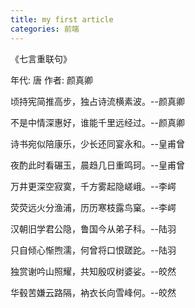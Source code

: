 ```yaml
---
title: my first article
categories: 前端
---
```

《七言重联句》
<!--more-->
年代: 唐 作者: 颜真卿

顷持宪简推高步，独占诗流横素波。--颜真卿

不是中情深惠好，谁能千里远经过。--颜真卿

诗书宛似陪康乐，少长还同宴永和。--皇甫曾

夜酌此时看碾玉，晨趋几日重鸣珂。--皇甫曾

万井更深空寂寞，千方雾起隐嵯峨。--李崿

荧荧远火分渔浦，历历寒枝露鸟窠。--李崿

汉朝旧学君公隐，鲁国今从弟子科。--陆羽

只自倾心惭煦濡，何曾将口恨蹉跎。--陆羽

独赏谢吟山照耀，共知殷叹树婆娑。--皎然

华毂苦嫌云路隔，衲衣长向雪峰何。--皎然
